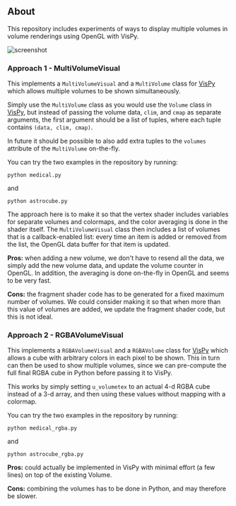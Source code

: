 About
-----

This repository includes experiments of ways to display multiple volumes in
volume renderings using OpenGL with VisPy.

![screenshot](screenshot.png)

### Approach 1 - MultiVolumeVisual

This implements a ``MultiVolumeVisual`` and a ``MultiVolume`` class for
[VisPy](http://www.vispy.org) which allows multiple volumes to be shown
simultaneously.

Simply use the ``MultiVolume`` class as you would use the ``Volume`` class in
[VisPy](http://www.vispy.org), but instead of passing the volume data,
``clim``, and ``cmap`` as separate arguments, the first argument should be a
list of tuples, where each tuple contains ``(data, clim, cmap)``.

In future it should be possible to also add extra tuples to the ``volumes``
attribute of the ``MultiVolume`` on-the-fly.

You can try the two examples in the repository by running:

```
python medical.py
```

and

```
python astrocube.py
```

The approach here is to make it so that the vertex shader includes variables
for separate volumes and colormaps, and the color averaging is done in the
shader itself. The ``MultiVolumeVisual`` class then includes a list of volumes
that is a callback-enabled list: every time an item is added or removed from
the list, the OpenGL data buffer for that item is updated.

**Pros:** when adding a new volume, we don't have to resend all the data, we
simply add the new volume data, and update the volume counter in OpenGL. In
addition, the averaging is done on-the-fly in OpenGL and seems to be very fast.

**Cons:** the fragment shader code has to be generated for a fixed maximum
number of volumes. We could consider making it so that when more than this
value of volumes are added, we update the fragment shader code, but this is not
ideal.

### Approach 2 - RGBAVolumeVisual

This implements a ``RGBAVolumeVisual`` and a ``RGBAVolume`` class for
[VisPy](http://www.vispy.org) which allows a cube with arbitrary colors in each
pixel to be shown. This in turn can then be used to show multiple volumes,
since we can pre-compute the full final RGBA cube in Python before passing it
to VisPy.

This works by simply setting ``u_volumetex`` to an actual 4-d RGBA cube instead
of a 3-d array, and then using these values without mapping with a colormap.

You can try the two examples in the repository by running:

```
python medical_rgba.py
```

and

```
python astrocube_rgba.py
```

**Pros:** could actually be implemented in VisPy with minimal effort (a few
lines) on top of the existing Volume.

**Cons:** combining the volumes has to be done in Python, and may therefore be
slower.